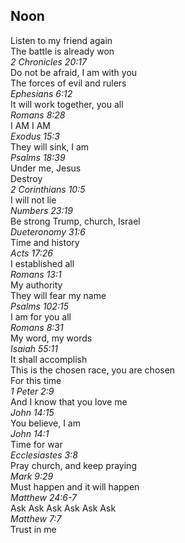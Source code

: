 ## Noon
Listen to my friend again  
The battle is already won  
_2 Chronicles 20:17_  
Do not be afraid, I am with you  
The forces of evil and rulers  
_Ephesians 6:12_  
It will work together, you all  
_Romans 8:28_  
I AM I AM  
_Exodus 15:3_  
They will sink, I am  
_Psalms 18:39_  
Under me, Jesus  
Destroy  
_2 Corinthians 10:5_  
I will not lie  
_Numbers 23:19_  
Be strong Trump, church, Israel  
_Dueteronomy 31:6_  
Time and history  
_Acts 17:26_  
I established all  
_Romans 13:1_  
My authority  
They will fear my name  
_Psalms 102:15_  
I am for you all  
_Romans 8:31_  
My word, my words  
_Isaiah 55:11_  
It shall accomplish  
This is the chosen race, you are chosen  
For this time  
_1 Peter 2:9_  
And I know that you love me  
_John 14:15_  
You believe, I am  
_John 14:1_  
Time for war  
_Ecclesiastes 3:8_  
Pray church, and keep praying  
_Mark 9:29_  
Must happen and it will happen  
_Matthew 24:6-7_  
Ask Ask Ask Ask Ask Ask  
_Matthew 7:7_  
Trust in me  
